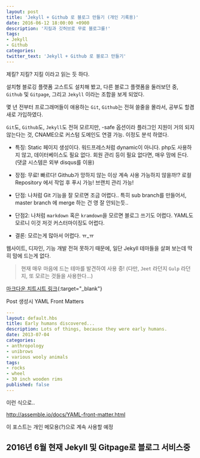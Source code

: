 ```yaml
---
layout: post
title: 'Jekyll + Github 로 블로그 만들기 (개인 기록용)'
date: 2016-06-12 18:00:00 +0900
description: '지킬과 깃허브로 무료 블로그를!'
tags:
- Jekyll
- Github
categories:
twitter_text: 'Jekyll + Github 로 블로그 만들기'
---
```


제킬? 지킬? 지킬 이라고 읽는 듯 하다.

설치형 블로깅 플랫폼 고스트도 설치해 봤고, 다른 블로그 플랫폼을 둘러보던 중, `Github` 및 `Gitpage`, 그리고 `Jekyll` 이라는 조합을 보게 되었다.

몇 년 전부터 프로그래머들이 애용하는 `Git`, `Github`는 전혀 쓸줄을 몰라서, 공부도 할겸 새로 가입하였다.

`Git`도, `Github`도, `Jekyll`도 전혀 모르지만, -safe 옵션이라 플러그인 지원이 거의 되지 않는다는 것, CNAME으로 커스텀 도메인도 연결 가능. 이정도 분석 하였다.

- 특징: Static 페이지 생성이다. 워드프레스처럼 dynamic이 아니다. php도 사용하지 않고, 데이터베이스도 필요 없다. 회원 관리 등이 필요 없다면, 매우 맘에 든다. (댓글 시스템은 외부 disqus를 이용)

- 장점: 무료! 빠르다! Github가 망하지 않는 이상 계속 사용 가능하지 않을까!? 로컬 Repository 에서 작업 후 푸시 가능! 브랜치 관리 가능!

- 단점: 나처럼 Git 기능을 잘 모르면 조금 어렵다.. 특히 sub branch를 만들어서, master branch 에 merge 하는 건 영 잘 안되는듯..

- 단점2: 나처럼 `markdown` 혹은 `kramdown`을 모르면 블로그 쓰기도 어렵다. YAML도 모르니 이것 저것 커스터마이징도 어렵다.

- 결론: 모르는게 많아서 어렵다. ㅠ_ㅠ

웹사이트, 디자인, 기능 개발 전혀 못하기 때문에, 일단 Jekyll 테마들을 살펴 보는데 딱히 맘에 드는게 없다.

> 현재 매우 마음에 드는 테마를 발견하여 사용 중! (다만, `Jeet` 라던지 `Gulp` 라던지, 또 모르는 것들을 사용한다...)



[마크다운 치트시트 링크](https://github.com/adam-p/markdown-here/wiki/Markdown-Cheatsheet){:target="_blank"}

Post 생성시 YAML Front Matters

```yaml
---
layout: default.hbs
title: Early humans discovered...
description: Lots of things, because they were early humans.
date: 2013-07-04
categories:
- anthropology
- unibrows
- various wooly animals
tags:
- rocks
- wheel
- 30 inch wooden rims
published: false
---
```

이런 식으로..


<a href="http://assemble.io/docs/YAML-front-matter.html">http://assemble.io/docs/YAML-front-matter.html</a>

이 포스트는 개인 메모용(?)으로 계속 사용할 예정

## 2016년 6월 현재 Jekyll 및 Gitpage로 블로그 서비스중
